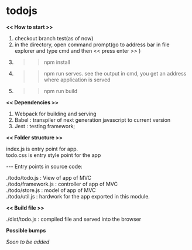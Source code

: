 # todojs

<b> << How to start >> </b>

1. checkout branch test(as of now)
2. in the directory, open command prompt(go to address bar in file explorer and type cmd and then << press enter >> )
3. >> npm install
4. >> npm run serves. see the output in cmd, you get an address where application is served
5. >> npm run build

<b> << Dependencies >> </b>

1. Webpack for building and serving <br />
2. Babel : transpiler of next generation javascript to current version
3. Jest : testing framework;

<b> << Folder structure >> </b>

index.js is entry point for app. <br />
todo.css is entry style point for the app

 --- Entry points in source code:

./todo/todo.js : View of app of MVC <br />
./todo/framework.js : controller of app of MVC <br /> 
./todo/store.js : model of app of MVC <br />
./todo/util.js : hardwork for the app exported in this module. <br />


<b> << Build file >> </b>

./dist/todo.js : compiled file and served into the browser


<b> Possible bumps </b>

<i> Soon to be added </i>

